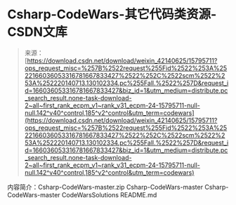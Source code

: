 <!--yml
category: codewars
date: 2022-08-13 11:33:10
-->

# Csharp-CodeWars-其它代码类资源-CSDN文库

> 来源：[https://download.csdn.net/download/weixin_42140625/15795711?ops_request_misc=%257B%2522request%255Fid%2522%253A%2522166036053316781667833427%2522%252C%2522scm%2522%253A%252220140713.130102334.pc%255Fall.%2522%257D&request_id=166036053316781667833427&biz_id=1&utm_medium=distribute.pc_search_result.none-task-download-2~all~first_rank_ecpm_v1~rank_v31_ecpm-24-15795711-null-null.142^v40^control,185^v2^control&utm_term=codewars](https://download.csdn.net/download/weixin_42140625/15795711?ops_request_misc=%257B%2522request%255Fid%2522%253A%2522166036053316781667833427%2522%252C%2522scm%2522%253A%252220140713.130102334.pc%255Fall.%2522%257D&request_id=166036053316781667833427&biz_id=1&utm_medium=distribute.pc_search_result.none-task-download-2~all~first_rank_ecpm_v1~rank_v31_ecpm-24-15795711-null-null.142^v40^control,185^v2^control&utm_term=codewars)

内容简介：Csharp-CodeWars-master.zip Csharp-CodeWars-master Csharp-CodeWars-master CodeWarsSolutions README.md